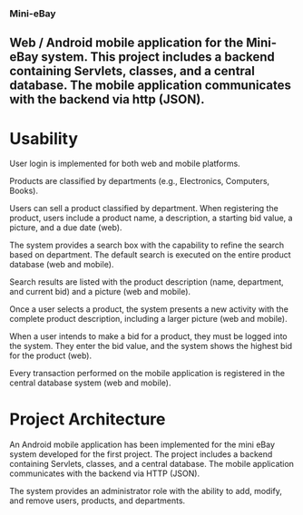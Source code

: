 ### Mini-eBay

## Web / Android mobile application for the Mini-eBay system. This project includes a backend containing Servlets, classes, and a central database. The mobile application communicates with the backend via http (JSON).

# Usability
User login is implemented for both web and mobile platforms.

Products are classified by departments (e.g., Electronics, Computers, Books).

Users can sell a product classified by department. When registering the product, users include a product name, a description, a starting bid value, a picture, and a due date (web).

The system provides a search box with the capability to refine the search based on department. The default search is executed on the entire product database (web and mobile).

Search results are listed with the product description (name, department, and current bid) and a picture (web and mobile).

Once a user selects a product, the system presents a new activity with the complete product description, including a larger picture (web and mobile).

When a user intends to make a bid for a product, they must be logged into the system. They enter the bid value, and the system shows the highest bid for the product (web).

Every transaction performed on the mobile application is registered in the central database system (web and mobile).
 
# Project Architecture
An Android mobile application has been implemented for the mini eBay system developed for the first project. The project includes a backend containing Servlets, classes, and a central database. The mobile application communicates with the backend via HTTP (JSON).

The system provides an administrator role with the ability to add, modify, and remove users, products, and departments.
